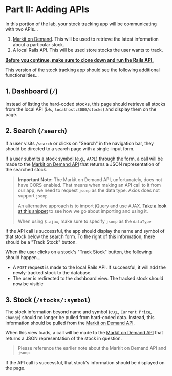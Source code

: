 # Part II: Adding APIs

In this portion of the lab, your stock tracking app will be communicating with two APIs...
  1. [Markit on Demand](http://dev.markitondemand.com/MODApis/). This will be used to retrieve the latest information about a particular stock.
  2. A local Rails API. This will be used store stocks the user wants to track.

**[Before you continue, make sure to clone down and run the Rails API.](https://github.com/ga-wdi-exercises/react-router-lab-api)**

This version of the stock tracking app should see the following additional functionalities...

## 1. Dashboard (`/`)

Instead of listing the hard-coded stocks, this page should retrieve all stocks from the local API (i.e., `localhost:3000/stocks`) and display them on the page.

## 2. Search (`/search`)

If a user visits `/search` or clicks on "Search" in the navigation bar, they should be directed to a search page with a single-input form.

If a user submits a stock symbol (e.g., `AAPL`) through the form, a call will be made to the [Markit on Demand API](http://dev.markitondemand.com/MODApis/) that returns a JSON representation of the searched stock.

> **Important Note:** The Markit on Demand API, unfortunately, does not have CORS enabled. That means when making an API call to it from our app, we need to request `jsonp` as the data type. Axios does not support `jsonp`.
>
> An alternative approach is to import jQuery and use AJAX. [Take a look at this snippet](https://github.com/ga-wdi-exercises/react-omdb/commit/70c28576d35e93331d37a425e45b73127f0713b3#diff-a2c44f5da6f2e8575db9456a7e28d50c) to see how we go about importing and using it.
>
> When using `$.ajax`, make sure to specify `jsonp` as the `dataType`

If the API call is successful, the app should display the name and symbol of that stock below the search form. To the right of this information, there should be a "Track Stock" button.

When the user clicks on a stock's "Track Stock" button, the following should happen...
- A `POST` request is made to the local Rails API. If successful, it will add the newly-tracked stock to the database.
- The user is redirected to the dashboard view. The tracked stock should now be visible

## 3. Stock (`/stocks/:symbol`)

The stock information beyond name and symbol (e.g., `Current Price`, `Change`) should no longer be pulled from hard-coded data. Instead, this information should be pulled from the [Markit on Demand API](http://dev.markitondemand.com/MODApis/).

When this view loads, a call will be made to the [Markit on Demand API](http://dev.markitondemand.com/MODApis/) that returns a JSON representation of the stock in question.

> Please reference the earlier note about the Markit on Demand API and `jsonp`

If the API call is successful, that stock's information should be displayed on the page.
